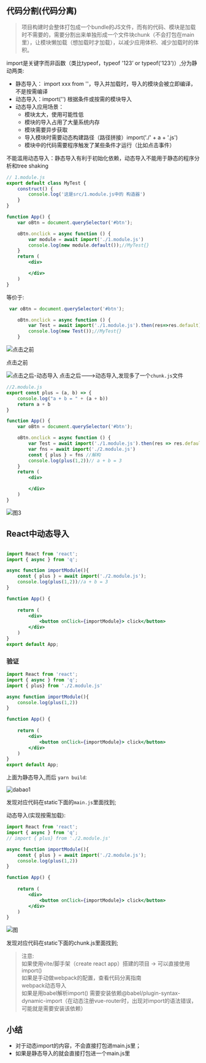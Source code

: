 ## 代码分割(代码分离)
>项目构建时会整体打包成一个bundle的JS文件，而有的代码、模块是加载时不需要的，需要分割出来单独形成一个文件块chunk（不会打包在main里），让模块懒加载（想加载时才加载），以减少应用体积、减少加载时的体积。

import是关键字而非函数（类比typeof，typeof '123’ or typeof('123')）,分为静动两类:<br>
- 静态导入： import xxx from ''，导入并加载时，导入的模块会被立即编译，不是按需编译
- 动态导入：import('') 根据条件或按需的模块导入
- 动态导入应用场景：
  - 模块太大，使用可能性低
  - 模块的导入占用了大量系统内存
  - 模块需要异步获取
  - 导入模块时需要动态构建路径（路径拼接）import('./' + a + '.js')
  - 模块中的代码需要程序触发了某些条件才运行（比如点击事件）  


不能滥用动态导入：静态导入有利于初始化依赖，动态导入不能用于静态的程序分析和tree shaking<br>

```js
// 1.module.js
export default class MyTest {
    construct() {
        console.log('这是src/1.module.js中的 构造器')
    }
}
```

```jsx
function App() {
    var oBtn = document.querySelector('#btn');

    oBtn.onclick = async function () {
        var module = await import('./1.module.js')
        console.log(new module.default());//MyTest{}
    }
    return (
        <div>

        </div>
    )
}
```
等价于:
```jsx
 var oBtn = document.querySelector('#btn');

    oBtn.onclick = async function () {
        var Test = await import('./1.module.js').then(res=>res.default)
        console.log(new Test());//MyTest{}
    }
```
![点击之前](https://mmbiz.qpic.cn/mmbiz_png/YmmVSe19Qj7asNNWQlnzSkZB3G4qr5fibzQNxIlg3ArhLMSXdksxIJPhx54wB6HeIwZeNibJic9c72KwTeBGbGQqA/0?wx_fmt=png)

点击之前

![点击之后-动态导入](https://mmbiz.qpic.cn/mmbiz_png/YmmVSe19Qj7asNNWQlnzSkZB3G4qr5fibicFRa0e4CiaMvQUShibC3rugODF4RIQYjBrUKiay7W6AvE0ofqB8Yuu5KQ/0?wx_fmt=png)
点击之后--->动态导入,发现多了一个`chunk.js`文件


```js
//2.module.js
export const plus = (a, b) => {
    console.log("a + b = " + (a + b))
    return a + b
}
```

```jsx
function App() {
    var oBtn = document.querySelector('#btn');

    oBtn.onclick = async function () {
        var Test = await import('./1.module.js').then(res => res.default)
        var fns = await import('./2.module.js')
        const { plus } = fns //解构
        console.log(plus(1,2))// a + b = 3
    }
    return (
        <div>

        </div>
    )
}
```


![图3](https://mmbiz.qpic.cn/mmbiz_png/YmmVSe19Qj7asNNWQlnzSkZB3G4qr5fibQvX3xP7gubyibQLCGTESWhV7kicRZEpUic0cAT4VPapwqxOX0AS8nu5Ow/0?wx_fmt=png)




## React中动态导入
```jsx

import React from 'react';
import { async } from 'q';

async function importModule(){ 
    const { plus } = await import('./2.module.js');
    console.log(plus(1,2))//a + b = 3
}

function App() {
    
    return (
        <div>
            <button onClick={importModule}> click</button>
        </div>
    )
}
export default App;

```

### 验证
```jsx
import React from 'react';
import { async } from 'q';
import { plus} from './2.module.js'

async function importModule(){ 
    console.log(plus(1,2))
}

function App() {
    
    return (
        <div>
            <button onClick={importModule}> click</button>
        </div>
    )
}
export default App;

```
上面为静态导入,而后 `yarn build`:

![dabao1](https://mmbiz.qpic.cn/mmbiz_png/YmmVSe19Qj7asNNWQlnzSkZB3G4qr5fib85wbvvRYdXQYz9fsKLxysH9LHgXltnYbmeuKf1bDA6tVWFt5Nwkheg/0?wx_fmt=png)

发现对应代码在static下面的`main.js`里面找到;



动态导入(实现按需加载):
```jsx
import React from 'react';
import { async } from 'q';
// import { plus} from './2.module.js'

async function importModule(){ 
    const { plus } = await import('./2.module.js');
    console.log(plus(1,2))
}

function App() {
    
    return (
        <div>
            <button onClick={importModule}> click</button>
        </div>
    )
}
```
![图](https://mmbiz.qpic.cn/mmbiz_png/YmmVSe19Qj7asNNWQlnzSkZB3G4qr5fib3cVgJaXqWzEtrFRYpCJhZmnhpBjN56OCVJ1nGD2rT7RngsVxSFkUSg/0?wx_fmt=png)

发现对应代码在static下面的chunk.js里面找到;

>注意:<br>
> 如果使用vite/脚手架（create react app）搭建的项目 → 可以直接使用import()<br>
如果是手动做webpack的配置，查看代码分离指南<br>
webpack动态导入<br>
如果是用babel解析import() 需要安装依赖@babel/plugin-syntax-dynamic-import（在动态注册vue-router时，出现对import的语法错误，可能就是需要安装该依赖）


## 小结
- 对于动态import的内容，不会直接打包进main.js里；
- 如果是静态导入的就会直接打包进一个main.js里


